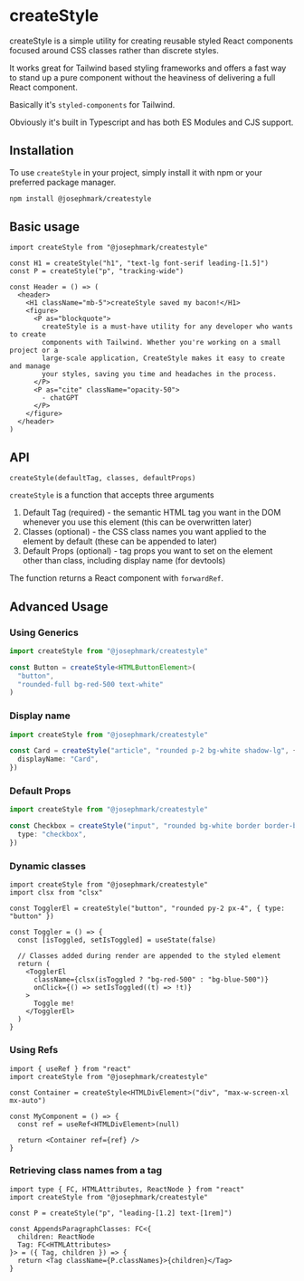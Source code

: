 # createStyle

createStyle is a simple utility for creating reusable styled React components focused around CSS classes rather than discrete styles.

It works great for Tailwind based styling frameworks and offers a fast way to stand up a pure component without the heaviness of delivering a full React component.

Basically it's `styled-components` for Tailwind.

Obviously it's built in Typescript and has both ES Modules and CJS support.

## Installation

To use `createStyle` in your project, simply install it with npm or your preferred package manager.

```bash
npm install @josephmark/createstyle
```

## Basic usage

```tsx
import createStyle from "@josephmark/createstyle"

const H1 = createStyle("h1", "text-lg font-serif leading-[1.5]")
const P = createStyle("p", "tracking-wide")

const Header = () => (
  <header>
    <H1 className="mb-5">createStyle saved my bacon!</H1>
    <figure>
      <P as="blockquote">
        createStyle is a must-have utility for any developer who wants to create
        components with Tailwind. Whether you're working on a small project or a
        large-scale application, CreateStyle makes it easy to create and manage
        your styles, saving you time and headaches in the process.
      </P>
      <P as="cite" className="opacity-50">
        - chatGPT
      </P>
    </figure>
  </header>
)
```

## API

`createStyle(defaultTag, classes, defaultProps)`

`createStyle` is a function that accepts three arguments

1. Default Tag (required) - the semantic HTML tag you want in the DOM whenever you use this element (this can be overwritten later)
2. Classes (optional) - the CSS class names you want applied to the element by default (these can be appended to later)
3. Default Props (optional) - tag props you want to set on the element other than class, including display name (for devtools)

The function returns a React component with `forwardRef`.

## Advanced Usage

### Using Generics

```ts
import createStyle from "@josephmark/createstyle"

const Button = createStyle<HTMLButtonElement>(
  "button",
  "rounded-full bg-red-500 text-white"
)
```

### Display name

```ts
import createStyle from "@josephmark/createstyle"

const Card = createStyle("article", "rounded p-2 bg-white shadow-lg", {
  displayName: "Card",
})
```

### Default Props

```ts
import createStyle from "@josephmark/createstyle"

const Checkbox = createStyle("input", "rounded bg-white border border-black", {
  type: "checkbox",
})
```

### Dynamic classes

```tsx
import createStyle from "@josephmark/createstyle"
import clsx from "clsx"

const TogglerEl = createStyle("button", "rounded py-2 px-4", { type: "button" })

const Toggler = () => {
  const [isToggled, setIsToggled] = useState(false)

  // Classes added during render are appended to the styled element
  return (
    <TogglerEl
      className={clsx(isToggled ? "bg-red-500" : "bg-blue-500")}
      onClick={() => setIsToggled((t) => !t)}
    >
      Toggle me!
    </TogglerEl>
  )
}
```

### Using Refs

```tsx
import { useRef } from "react"
import createStyle from "@josephmark/createstyle"

const Container = createStyle<HTMLDivElement>("div", "max-w-screen-xl mx-auto")

const MyComponent = () => {
  const ref = useRef<HTMLDivElement>(null)

  return <Container ref={ref} />
}
```

### Retrieving class names from a tag

```tsx
import type { FC, HTMLAttributes, ReactNode } from "react"
import createStyle from "@josephmark/createstyle"

const P = createStyle("p", "leading-[1.2] text-[1rem]")

const AppendsParagraphClasses: FC<{
  children: ReactNode
  Tag: FC<HTMLAttributes>
}> = ({ Tag, children }) => {
  return <Tag className={P.classNames}>{children}</Tag>
}
```
